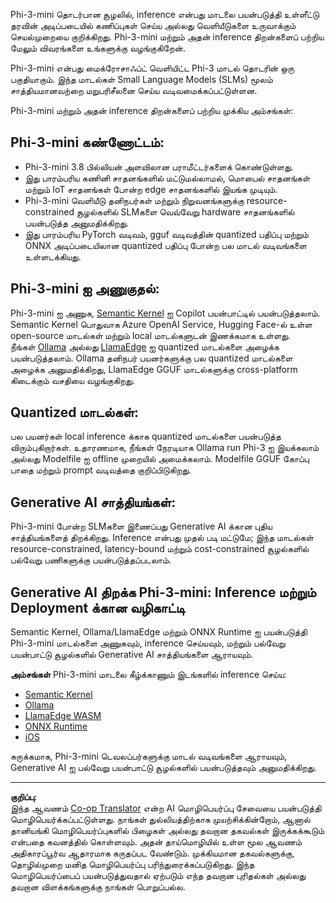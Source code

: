 <!--
CO_OP_TRANSLATOR_METADATA:
{
  "original_hash": "f1ff728038c4f554b660a36b76cbdd6e",
  "translation_date": "2025-10-11T12:25:03+00:00",
  "source_file": "md/01.Introduction/03/overview.md",
  "language_code": "ta"
}
-->
Phi-3-mini தொடர்பான சூழலில், inference என்பது மாடலை பயன்படுத்தி உள்ளீட்டு தரவின் அடிப்படையில் கணிப்புகள் செய்ய அல்லது வெளியீடுகளை உருவாக்கும் செயல்முறையை குறிக்கிறது. Phi-3-mini மற்றும் அதன் inference திறன்களைப் பற்றிய மேலும் விவரங்களை உங்களுக்கு வழங்குகிறேன்.

Phi-3-mini என்பது மைக்ரோசாஃப்ட் வெளியிட்ட Phi-3 மாடல் தொடரின் ஒரு பகுதியாகும். இந்த மாடல்கள் Small Language Models (SLMs) மூலம் சாத்தியமானவற்றை மறுபரிசீலனை செய்ய வடிவமைக்கப்பட்டுள்ளன.

Phi-3-mini மற்றும் அதன் inference திறன்களைப் பற்றிய முக்கிய அம்சங்கள்:

## **Phi-3-mini கண்ணோட்டம்:**
- Phi-3-mini 3.8 பில்லியன் அளவிலான பராமீட்டர்களைக் கொண்டுள்ளது.
- இது பாரம்பரிய கணினி சாதனங்களில் மட்டுமல்லாமல், மொபைல் சாதனங்கள் மற்றும் IoT சாதனங்கள் போன்ற edge சாதனங்களில் இயங்க முடியும்.
- Phi-3-mini வெளியீடு தனிநபர்கள் மற்றும் நிறுவனங்களுக்கு resource-constrained சூழல்களில் SLMகளை வெவ்வேறு hardware சாதனங்களில் பயன்படுத்த அனுமதிக்கிறது.
- இது பாரம்பரிய PyTorch வடிவம், gguf வடிவத்தின் quantized பதிப்பு மற்றும் ONNX அடிப்படையிலான quantized பதிப்பு போன்ற பல மாடல் வடிவங்களை உள்ளடக்கியது.

## **Phi-3-mini ஐ அணுகுதல்:**
Phi-3-mini ஐ அணுக, [Semantic Kernel](https://github.com/microsoft/SemanticKernelCookBook?WT.mc_id=aiml-138114-kinfeylo) ஐ Copilot பயன்பாட்டில் பயன்படுத்தலாம். Semantic Kernel பொதுவாக Azure OpenAI Service, Hugging Face-ல் உள்ள open-source மாடல்கள் மற்றும் local மாடல்களுடன் இணக்கமாக உள்ளது.  
நீங்கள் [Ollama](https://ollama.com) அல்லது [LlamaEdge](https://llamaedge.com) ஐ quantized மாடல்களை அழைக்க பயன்படுத்தலாம். Ollama தனிநபர் பயனர்களுக்கு பல quantized மாடல்களை அழைக்க அனுமதிக்கிறது, LlamaEdge GGUF மாடல்களுக்கு cross-platform கிடைக்கும் வசதியை வழங்குகிறது.

## **Quantized மாடல்கள்:**
பல பயனர்கள் local inference க்காக quantized மாடல்களை பயன்படுத்த விரும்புகிறார்கள். உதாரணமாக, நீங்கள் நேரடியாக Ollama run Phi-3 ஐ இயக்கலாம் அல்லது Modelfile ஐ offline முறையில் அமைக்கலாம். Modelfile GGUF கோப்பு பாதை மற்றும் prompt வடிவத்தை குறிப்பிடுகிறது.

## **Generative AI சாத்தியங்கள்:**
Phi-3-mini போன்ற SLMகளை இணைப்பது Generative AI க்கான புதிய சாத்தியங்களைத் திறக்கிறது. Inference என்பது முதல் படி மட்டுமே; இந்த மாடல்கள் resource-constrained, latency-bound மற்றும் cost-constrained சூழல்களில் பல்வேறு பணிகளுக்கு பயன்படுத்தப்படலாம்.

## **Generative AI திறக்க Phi-3-mini: Inference மற்றும் Deployment க்கான வழிகாட்டி**
Semantic Kernel, Ollama/LlamaEdge மற்றும் ONNX Runtime ஐ பயன்படுத்தி Phi-3-mini மாடல்களை அணுகவும், inference செய்யவும், மற்றும் பல்வேறு பயன்பாட்டு சூழல்களில் Generative AI சாத்தியங்களை ஆராயவும்.

**அம்சங்கள்**
Phi-3-mini மாடலை கீழ்க்காணும் இடங்களில் inference செய்ய:

- [Semantic Kernel](https://github.com/Azure-Samples/Phi-3MiniSamples/tree/main/semantickernel?WT.mc_id=aiml-138114-kinfeylo)
- [Ollama](https://github.com/Azure-Samples/Phi-3MiniSamples/tree/main/ollama?WT.mc_id=aiml-138114-kinfeylo)
- [LlamaEdge WASM](https://github.com/Azure-Samples/Phi-3MiniSamples/tree/main/wasm?WT.mc_id=aiml-138114-kinfeylo)
- [ONNX Runtime](https://github.com/Azure-Samples/Phi-3MiniSamples/tree/main/onnx?WT.mc_id=aiml-138114-kinfeylo)
- [iOS](https://github.com/Azure-Samples/Phi-3MiniSamples/tree/main/ios?WT.mc_id=aiml-138114-kinfeylo)

சுருக்கமாக, Phi-3-mini டெவலப்பர்களுக்கு மாடல் வடிவங்களை ஆராயவும், Generative AI ஐ பல்வேறு பயன்பாட்டு சூழல்களில் பயன்படுத்தவும் அனுமதிக்கிறது.

---

**குறிப்பு**:  
இந்த ஆவணம் [Co-op Translator](https://github.com/Azure/co-op-translator) என்ற AI மொழிபெயர்ப்பு சேவையை பயன்படுத்தி மொழிபெயர்க்கப்பட்டுள்ளது. நாங்கள் துல்லியத்திற்காக முயற்சிக்கின்றோம், ஆனால் தானியங்கி மொழிபெயர்ப்புகளில் பிழைகள் அல்லது தவறான தகவல்கள் இருக்கக்கூடும் என்பதை கவனத்தில் கொள்ளவும். அதன் தாய்மொழியில் உள்ள மூல ஆவணம் அதிகாரப்பூர்வ ஆதாரமாக கருதப்பட வேண்டும். முக்கியமான தகவல்களுக்கு, தொழில்முறை மனித மொழிபெயர்ப்பு பரிந்துரைக்கப்படுகிறது. இந்த மொழிபெயர்ப்பைப் பயன்படுத்துவதால் ஏற்படும் எந்த தவறான புரிதல்கள் அல்லது தவறான விளக்கங்களுக்கு நாங்கள் பொறுப்பல்ல.
